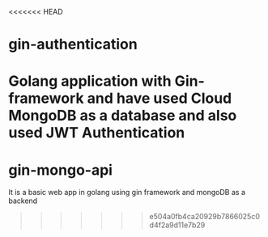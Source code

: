 <<<<<<< HEAD
# gin-authentication
Golang application with Gin-framework and have used Cloud MongoDB as a database and also used JWT Authentication
=======
# gin-mongo-api
It is a basic web app in golang using gin framework and mongoDB as a backend
>>>>>>> e504a0fb4ca20929b7866025c0d4f2a9d11e7b29
